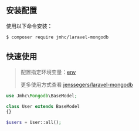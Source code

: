 ## 安装配置

使用以下命令安装：
```
$ composer require jmhc/laravel-mongodb
```

## 快速使用

> 配置指定环境变量：[env](docs/ENV.md)
>
> 更多使用方式查看 [jenssegers/laravel-mongodb](https://github.com/jenssegers/laravel-mongodb/blob/master/README.md)

```php
use Jmhc\Mongodb\BaseModel;

class User extends BaseModel
{}

$users = User::all();
```
